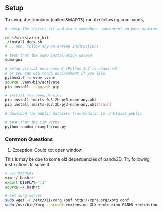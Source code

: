 ## Setup

To setup the simulator (called SMARTS) run the following commands,

```bash
# unzip the starter_kit and place somewhere convenient on your machine. (e.x. ~/src/starter_kit)

cd ~/src/starter_kit
./install_deps.sh
# ...and, follow any on-screen instructions

# test that the sumo installation worked
sumo-gui

# setup virtual environment (Python 3.7 is required)
# or you can use conda environment if you like.
python3.7 -m venv .venv
source .venv/bin/activate
pip install --upgrade pip

# install the dependencies
pip install smarts-0.3.2b-py3-none-any.whl
pip install smarts-0.3.2b-py3-none-any.whl[train]

# download the public datasets from Codalab to ./dataset_public

# test that the sim works
python random_example/run.py
```


### Common Questions
1. Exception: Could not open window.

This is may be due to some old dependencies of panda3D. Try following instructions to solve it.
```bash
# set DISPLAY 
vim ~/.bashrc
export DISPLAY=":1"
source ~/.bashrc

# set xorg server
sudo wget -O /etc/X11/xorg.conf http://xpra.org/xorg.conf
sudo /usr/bin/Xorg -noreset +extension GLX +extension RANDR +extension RENDER -logfile ./xdummy.log -config /etc/X11/xorg.conf $DISPLAY &
```


